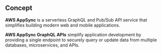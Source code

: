 ## Concept
**AWS AppSync** is a serverless GraphQL and Pub/Sub API service that simplifies building modern web and mobile applications.

**AWS AppSync GraphQL APIs** simplify application development by providing a single endpoint to securely query or update data from multiple databases, microservices, and APIs.